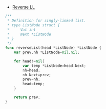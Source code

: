 * [Reverse LL](https://leetcode.com/problems/reverse-linked-list/)
```go
/**
 * Definition for singly-linked list.
 * type ListNode struct {
 *     Val int
 *     Next *ListNode
 * }
 */
func reverseList(head *ListNode) *ListNode {
    var prev,nh *ListNode=nil,nil;

    for head!=nil{
        var temp *ListNode=head.Next;
        nh=head;
        nh.Next=prev;
        prev=nh;
        head=temp;
    }

    return prev;
}
```
